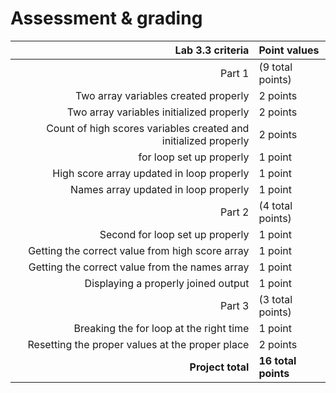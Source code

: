 # Assessment & grading

Lab 3.3 criteria|Point values
-:|:-
Part 1|(9 total points)
Two array variables created properly|2 points
Two array variables initialized properly|2 points
Count of high scores variables created and initialized properly|2 points
for loop set up properly|1 point
High score array updated in loop properly|1 point
Names array updated in loop properly|1 point
Part 2|(4 total points)
Second for loop set up properly|1 point
Getting the correct value from high score array |1 point
Getting the correct value from the names array|1 point
Displaying a properly joined output|1 point
Part 3|(3 total points)
Breaking the for loop at the right time|1 point
Resetting the proper values at the proper place|2 points
**Project total**|**16 total points**
